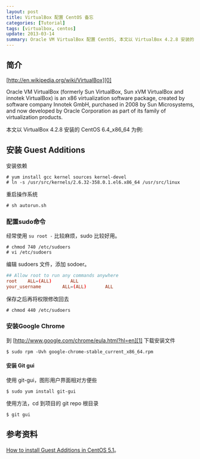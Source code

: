 ```yaml
---
layout: post
title: VirtualBox 配置 CentOS 备忘
categories: [Tutorial]
tags: [virtualbox, centos]
update: 2013-03-14
summary: Oracle VM VirtualBox 配置 CentOS, 本文以 VirtualBox 4.2.8 安装的 CentOS 6.4_x86_64 为例。
---
```


## 简介
[http://en.wikipedia.org/wiki/VirtualBox][0]

Oracle VM VirtualBox (formerly Sun VirtualBox, Sun xVM VirtualBox and innotek VirtualBox) is an x86 virtualization software package, created by software company Innotek GmbH, purchased in 2008 by Sun Microsystems, and now developed by Oracle Corporation as part of its family of virtualization products. 

本文以 VirtualBox 4.2.8 安装的 CentOS 6.4_x86_64 为例:  

## 安装 Guest Additions
安装依赖

```terminal
# yum install gcc kernel sources kernel-devel
# ln -s /usr/src/kernels/2.6.32-358.0.1.el6.x86_64 /usr/src/linux
```

重启操作系统    

```terminal
# sh autorun.sh
```
### 配置sudo命令
经常使用 `su root -` 比较麻烦，sudo 比较好用。

```terminal
# chmod 740 /etc/sudoers
# vi /etc/sudoers
```

编辑 sudoers 文件，添加 sodoer。

```conf
## Allow root to run any commands anywhere
root    ALL=(ALL)       ALL
your_username        ALL=(ALL)       ALL
```

保存之后再将权限修改回去

```terminal
# chmod 440 /etc/sudoers
```

### 安装Google Chrome
到 [http://www.google.com/chrome/eula.html?hl=en][1] 下载安装文件

```terminal
$ sudo rpm -Uvh google-chrome-stable_current_x86_64.rpm
```

#### 安装 Git gui
使用 git-gui，图形用户界面相对方便些

```terminal
$ sudo yum install git-gui
```

使用方法，cd 到项目的 git repo 根目录

```terminal
$ git gui
```

## 参考资料
[How to install Guest Additions in CentOS 5.1](https://forums.virtualbox.org/viewtopic.php?t=4960)。  

[0]: http://en.wikipedia.org/wiki/VirtualBox
[1]: http://www.google.com/chrome/eula.html?hl=en
[2]: http://qizhanming.com/blog/2012/04/27/go-intro-2-install-form-source/
